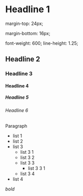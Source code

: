 # Headline 1
margin-top: 24px;

margin-bottom: 16px;

font-weight: 600;
line-height: 1.25;


## Headline 2

### Headline 3

#### Headline 4

##### Headline 5

###### Headline 6

Paragraph

- list 1
- list 2
- list 3
     - list 3 1
     - list 3 2
     - list 3 3
          - list 3 3 1
     - list 3 4
- list 4

*bold*